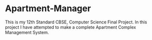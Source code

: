 # Apartment-Manager
This is my 12th Standard CBSE, Computer Science Final Project.
In this project I have attempted to make a complete Apartment Complex Management System.

